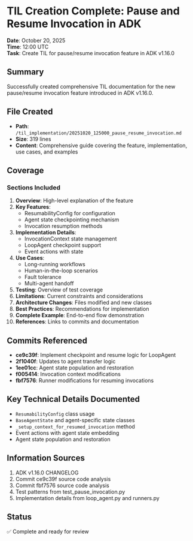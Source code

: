 # TIL Creation Complete: Pause and Resume Invocation in ADK

**Date**: October 20, 2025  
**Time**: 12:00 UTC  
**Task**: Create TIL for pause/resume invocation feature in ADK v1.16.0

## Summary

Successfully created comprehensive TIL documentation for the new pause/resume invocation feature introduced in ADK v1.16.0.

## File Created

- **Path**: `/til_implementation/20251020_125000_pause_resume_invocation.md`
- **Size**: 319 lines
- **Content**: Comprehensive guide covering the feature, implementation, use cases, and examples

## Coverage

### Sections Included

1. **Overview**: High-level explanation of the feature
2. **Key Features**: 
   - ResumabilityConfig for configuration
   - Agent state checkpointing mechanism
   - Invocation resumption methods
3. **Implementation Details**:
   - InvocationContext state management
   - LoopAgent checkpoint support
   - Event actions with state
4. **Use Cases**:
   - Long-running workflows
   - Human-in-the-loop scenarios
   - Fault tolerance
   - Multi-agent handoff
5. **Testing**: Overview of test coverage
6. **Limitations**: Current constraints and considerations
7. **Architecture Changes**: Files modified and new classes
8. **Best Practices**: Recommendations for implementation
9. **Complete Example**: End-to-end flow demonstration
10. **References**: Links to commits and documentation

## Commits Referenced

- **ce9c39f**: Implement checkpoint and resume logic for LoopAgent
- **2f1040f**: Updates to agent transfer logic
- **1ee01cc**: Agent state population and restoration
- **f005414**: Invocation context modifications
- **fbf7576**: Runner modifications for resuming invocations

## Key Technical Details Documented

- `ResumabilityConfig` class usage
- `BaseAgentState` and agent-specific state classes
- `_setup_context_for_resumed_invocation` method
- Event actions with agent state embedding
- Agent state population and restoration

## Information Sources

1. ADK v1.16.0 CHANGELOG
2. Commit ce9c39f source code analysis
3. Commit fbf7576 source code analysis
4. Test patterns from test_pause_invocation.py
5. Implementation details from loop_agent.py and runners.py

## Status

✅ Complete and ready for review
